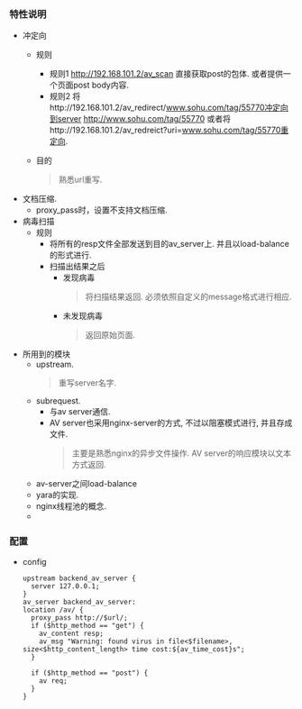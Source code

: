  
### 特性说明
  - 冲定向
    - 规则
      - 规则1 
        http://192.168.101.2/av_scan
        直接获取post的包体. 
        或者提供一个页面post body内容.
      - 规则2
        将http://192.168.101.2/av_redirect/www.sohu.com/tag/55770冲定向到server http://www.sohu.com/tag/55770
        或者将http://192.168.101.2/av_redreict?uri=www.sohu.com/tag/55770重定向.
        
    - 目的
      > 熟悉url重写.  
  - 文档压缩.
    - proxy_pass时，设置不支持文档压缩.
  - 病毒扫描
    - 规则
      - 将所有的resp文件全部发送到目的av_server上. 并且以load-balance的形式进行. 
      - 扫描出结果之后
        - 发现病毒
          > 将扫描结果返回. 必须依照自定义的message格式进行相应.
        - 未发现病毒
          > 返回原始页面.
  - 所用到的模块
    - upstream. 
      > 重写server名字.
    - subrequest.
      - 与av server通信.
      - AV server也采用nginx-server的方式, 不过以阻塞模式进行, 并且存成文件. 
        > 主要是熟悉nginx的异步文件操作.
        > AV server的响应模块以文本方式返回. 
    - av-server之间load-balance
    - yara的实现.
    - nginx线程池的概念.
    - 
    
### 配置
  - config
    ```
    upstream backend_av_server {
      server 127.0.0.1;
    }
    av_server backend_av_server:
    location /av/ {
      proxy_pass http://$url/;
      if ($http_method == "get") {
        av_content resp;
        av_msg "Warning: found virus in file<$filename>, size<$http_content_length> time cost:${av_time_cost}s";
      }
      
      if ($http_method == "post") {
        av req;
      }
    }
    ```
